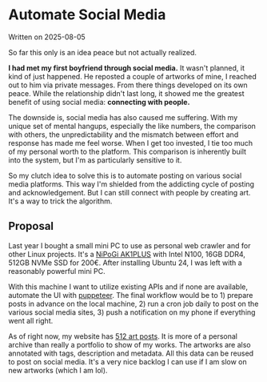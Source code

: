 # Automate Social Media
Written on 2025-08-05

So far this only is an idea peace but not actually realized.

**I had met my first boyfriend through social media.**
It wasn't planned, it kind of just happened.
He reposted a couple of artworks of mine, I reached out to him via private messages.
From there things developed on its own peace.
While the relationship didn't last long, it showed me the greatest benefit of using social media: **connecting with people.**

The downside is, social media has also caused me suffering.
With my unique set of mental hangups, especially the like numbers, the comparison with others, the unpredictability and the mismatch between effort and response has made me feel worse.
When I get too invested, I tie too much of my personal worth to the platform.
This comparison is inherently built into the system, but I'm as particularly sensitive to it.

So my clutch idea to solve this is to automate posting on various social media platforms.
This way I'm shielded from the addicting cycle of posting and  acknowledgement.
But I can still connect with people by creating art.
It's a way to trick the algorithm.


## Proposal

Last year I bought a small mini PC to use as personal web crawler  and for other Linux projects.
It's a [NiPoGi AK1PLUS](https://www.amazon.com/dp/B0C1GV3QK8) with Intel N100, 16GB DDR4, 512GB NVMe SSD for 200€.
After installing Ubuntu 24, I was left with a reasonably powerful mini PC.

With this machine I want to utilize existing APIs  and if none are available, automate the UI with [puppeteer](https://pptr.dev/).
The final workflow would be to 1) prepare posts in advance  on the local machine, 2) run a cron job  daily to post on the various social media sites, 3) push  a notification on my phone if everything went all right.

As of right now, my website has [512 art posts](./art).
It is more of a personal archive than really a portfolio to show of my works.
The artworks are also annotated with tags, description and metadata.
All this data can be reused to post on social media.
It's a very nice backlog I can use if I am slow on new artworks (which I am lol).



